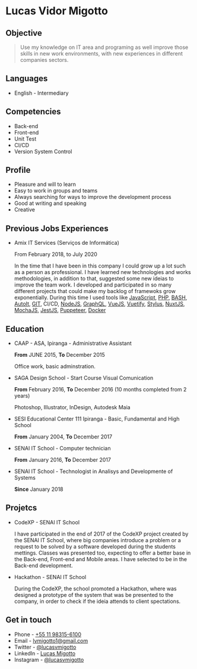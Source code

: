 # Lucas Vidor Migotto

## Objective

> Use my knowledge on IT area and programing as well improve those skills in new work environments, with new experiences in different companies sectors.

## Languages

* English - Intermediary

## Competencies

* Back-end
* Front-end
* Unit Test
* CI/CD
* Version System Control

## Profile

* Pleasure and will to learn
* Easy to work in groups and teams
* Always searching for ways to improve the development process
* Good at writing and speaking
* Creative

## Previous Jobs Experiences

* Amix IT Services (Serviços de Informática)

    From February 2018, to July 2020

    In the time that I have been in this company I could grow up a lot such as a person as professional. I have learned new technologies and works methodologies, in addition to that, suggested some new ideias to improve the team work. I developed and participated in so many different projects that could make my backlog of framewoks grow exponentially. During this time I used tools like [JavaScript](https://developer.mozilla.org/en-US/docs/Learn/JavaScript), [PHP](https://www.php.net/), [BASH](https://www.gnu.org/software/bash/), [AutoIt](https://www.autoitscript.com/site/), [GIT](https://git-scm.com/), CI/CD, [NodeJS](https://nodejs.org/en/), [GraphQL](https://graphql.org/), [VueJS](https://vuejs.org/), [Vuetify](https://vuejs.org/), [Stylus](https://stylus-lang.com/), [NuxtJS](https://stylus-lang.com/), [MochaJS](https://mochajs.org/), [JestJS](https://jestjs.io/), [Puppeteer](https://github.com/puppeteer/puppeteer), [Docker](https://www.docker.com/get-started)

## Education

* CAAP - ASA, Ipiranga - Administrative Assistant

    **From** JUNE 2015, **To** December 2015

    Office work, basic adminstration.

* SAGA Design School - Start Course Visual Comunication

    **From** February 2016, **To** December 2016 (10 months completed from 2 years)

    Photoshop, Illustrator, InDesign, Autodesk Maia

* SESI Educational Center 111 Ipiranga - Basic, Fundamental and High School

    **From** January 2004, **To** December 2017

* SENAI IT School - Computer technician

    **From** January 2016, **To** December 2017

* SENAI IT School - Technologist in Analisys and Developmente of Systems

    **Since** January 2018

## Projetcs

* CodeXP - SENAI IT School

    I have participated in the end of 2017 of the CodeXP project created by the SENAI IT School, where big companies introduce a problem or a request to be solved by a software developed during the students mettings. Classes was presented too, expecting to offer a better base in the Back-end, Front-end and Mobile areas. I have selected to be in the Back-end development.

* Hackathon - SENAI IT School

    During the CodeXP, the school promoted a Hackathon, where was designed a prototype of the system that was be presented to the company, in order to check if the ideia attends to client spectations.

## Get in touch

* Phone - [+55 11 98315-6100](tel:+5511983156100)
* Email - [lvmigotto1@gmail.com](mailto:lvmigotto1@gmail.com)
* Twitter - [@lucasvmigotto](https://twitter.com/lucasvmigotto)
* LinkedIn - [Lucas Migotto](https://www.linkedin.com/in/lucas-v-migotto/)
* Instagram - [@lucasvmigotto](https://www.instagram.com/lucasvmigotto/)